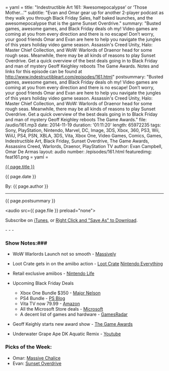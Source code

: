 = yaml =
title: "Indestructible Art 161: ‘Awesomepocalypse’ or ‘Those Mother...’"
subtitle: "Evan and Omar gear up for another 2-player podcast as they walk you through Black Friday Sales, half baked launches, and the awesomepocalypse that is the game Sunset Overdrive."
summary: "Busted games, awesome games, and Black Friday deals oh my! Video games are coming at you from every direction and there is no escape!  Don’t worry, your good friends Omar and Evan are here to help you navigate the jungles of this years holiday video game season. Assassin's Creed Unity, Halo: Master Chief Collection, and WoW: Warlords of Draenor head for some rough seas. Meanwhile, there may be all kinds of reasons to play Sunset Overdrive. Get a quick overview of the best deals going in to Black Friday and man of mystery Geoff Keighley reboots The Game Awards. Notes and links for this episode can be found at http://www.indestructibleart.com/episodes/161.html"
postsummary: "Busted games, awesome games, and Black Friday deals oh my! Video games are coming at you from every direction and there is no escape!  Don’t worry, your good friends Omar and Evan are here to help you navigate the jungles of this years holiday video game season. Assassin's Creed Unity, Halo: Master Chief Collection, and WoW: Warlords of Draenor head for some rough seas. Meanwhile, there may be all kinds of reasons to play Sunset Overdrive. Get a quick overview of the best deals going in to Black Friday and man of mystery Geoff Keighley reboots The Game Awards."
file: /audio/161.mp3
date: 2014-11-19
duration: '01:11:20'
length: 65972235
tags: Sony, PlayStation, Nintendo, Marvel, DC, Image, 3DS, Xbox, 360, PS3, Wii, WiiU, PS4, PSN, XBLA, 3DS, Vita, Xbox One, Video Games, Comics, Games, Indestructible Art, Black Friday, Sunset Overdrive, The Game Awards, Assassins Creed, Warlords, Draenor, PlayStation TV
author: Evan Campbell, Omar De Armas
layout: audio
number: /episodes/161.html
featuredimg: feat161.png
= yaml =

<a href="{{ page.url }}" class='postTitleLink'><p class='postTitle'>{{ page.title }}</p></a>
<p class='postPublished'>{{ page.date }}</p>
<p class='postAuthor'>By: {{ page.author }}</p>
<hr>

<p class='podcastSummary'>{{ page.postsummary }}</p>

<audio src={{ page.file }} preload="none"></audio>
<p class='subLinks'>Subscribe on <a href='http://bit.ly/iapodcast'>iTunes</a>, or <a href={{ page.file }}>Right Click and "Save As" to Download</a>.</p>
- - -

### Show Notes:###
* WoW Warlords Launch not so smooth - [Massively](http://massively.joystiq.com/2014/11/16/warlords-of-draenors-rocky-launch-saga-and-reddit-controversy-c/)

* Loot Crate gets in on the amiibo action - [Loot Crate](http://www.lootcrate.com/amiibo)
[Nintendo Everything](http://nintendoeverything.com/amiibo-loot-crate-subscription-live-pricing-all-figures-confirmed/)

* Retail exclusive amiibos - [Nintendo Life](http://www.nintendolife.com/news/2014/11/amazon_amiibo_pre_orders_hint_at_more_retailer_exclusive_figures)

* Upcoming Black Friday Deals
    * Xbox One Bundle $350 - [Major Nelson](http://majornelson.com/2014/10/27/xbox-one-available-349-us-holiday-season/)
    * PS4 Bundle - [PS Blog](http://blog.us.playstation.com/2014/11/14/ps4-on-black-friday-gta-v-bundle-and-lego-batman-3-bundle/?utm_source=feedburner&utm_medium=feed&utm_campaign=Feed%3A+PSBlog+%28PlayStation.Blog%29)
    * Vita TV now 79.99 - [Amazon](http://www.amazon.com/PlayStation-TV-vita/dp/B00KVMHSUM/ref=sr_1_1?s=videogames&ie=UTF8&qid=1415996326&sr=1-1&keywords=playstation+tv)
    * All the Microsoft Store deals - [Microsoft](http://www.microsoftstore.com/store/msusa/en_US/cat/black-friday-deals/categoryID.67001100?ClickID=bf1gfzngmqq1ezmvlzseqsmyegkkszvyvqqv)
    * A decent list of games and hardware - [GamesRadar](http://www.gamesradar.com/black-friday-video-game-deals-2014/)

* Geoff Keighly starts new award show - [The Game Awards](http://thegameawards.com)

* Underwater Grape Ape DK Aquatic Remix - [Youtube](https://www.youtube.com/watch?v=-IrtavQ4FB0)

### Picks of the Week: ###
* Omar: [Massive Chalice](http://store.steampowered.com/app/246110/)
* Evan: [Sunset Overdrive](http://www.amazon.com/Sunset-Overdrive-Day-One-Xbox/dp/B00DB84XQK/ref=sr_1_1?s=videogames&ie=UTF8&qid=1416412693&sr=1-1&keywords=sunset+over+drive)
